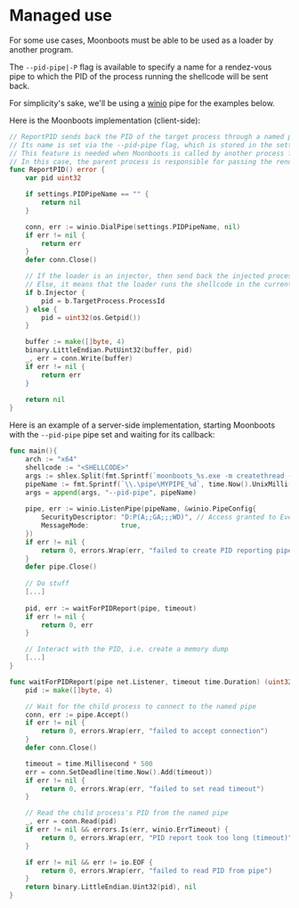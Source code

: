 # Managed use

For some use cases, Moonboots must be able to be used as a loader by another program. 

The `--pid-pipe|-P` flag is available to specify a name for a rendez-vous pipe to which the PID of the process running the shellcode will be sent back.

For simplicity's sake, we'll be using a [winio](https://github.com/microsoft/go-winio) pipe for the examples below.

Here is the Moonboots implementation (client-side):

```go
// ReportPID sends back the PID of the target process through a named pipe.
// Its name is set via the --pid-pipe flag, which is stored in the settings.PIDPipeName global variable.
// This feature is needed when Moonboots is called by another process for synchronization purposes.
// In this case, the parent process is responsible for passing the rendez-vous pipe name.
func ReportPID() error {
	var pid uint32

	if settings.PIDPipeName == "" {
		return nil
	}

	conn, err := winio.DialPipe(settings.PIDPipeName, nil)
	if err != nil {
		return err
	}
	defer conn.Close()

    // If the loader is an injector, then send back the injected process' PID.
	// Else, it means that the loader runs the shellcode in the current process. 
    if b.Injector {
		pid = b.TargetProcess.ProcessId
	} else {
		pid = uint32(os.Getpid())
	}

	buffer := make([]byte, 4)
	binary.LittleEndian.PutUint32(buffer, pid)
	_, err = conn.Write(buffer)
	if err != nil {
		return err
	}
	
	return nil
}

```

Here is an example of a server-side implementation, starting Moonboots with the `--pid-pipe` pipe set and waiting for its callback:

```go
func main(){
	arch := "x64"
	shellcode := "<SHELLCODE>"
	args := shlex.Split(fmt.Sprintf(`moonboots_%s.exe -m createthread -s "%s"`, arch, shellcode))
    pipeName := fmt.Sprintf(`\\.\pipe\MYPIPE_%d`, time.Now().UnixMilli())
    args = append(args, "--pid-pipe", pipeName)
    
    pipe, err := winio.ListenPipe(pipeName, &winio.PipeConfig{
        SecurityDescriptor: "D:P(A;;GA;;;WD)", // Access granted to Everyone
        MessageMode:        true,
    })
    if err != nil {
        return 0, errors.Wrap(err, "failed to create PID reporting pipe")
    }
    defer pipe.Close()
	
	// Do stuff
	[...]
	
	pid, err := waitForPIDReport(pipe, timeout)
	if err != nil {
		return 0, err
	}

	// Interact with the PID, i.e. create a memory dump
	[...]
}

func waitForPIDReport(pipe net.Listener, timeout time.Duration) (uint32, error) {
	pid := make([]byte, 4)

	// Wait for the child process to connect to the named pipe
	conn, err := pipe.Accept()
	if err != nil {
		return 0, errors.Wrap(err, "failed to accept connection")
	}
	defer conn.Close()

	timeout = time.Millisecond * 500
	err = conn.SetDeadline(time.Now().Add(timeout))
	if err != nil {
		return 0, errors.Wrap(err, "failed to set read timeout")
	}

	// Read the child process's PID from the named pipe
	_, err = conn.Read(pid)
	if err != nil && errors.Is(err, winio.ErrTimeout) {
		return 0, errors.Wrap(err, "PID report took too long (timeout)")
	}

	if err != nil && err != io.EOF {
		return 0, errors.Wrap(err, "failed to read PID from pipe")
	}
	return binary.LittleEndian.Uint32(pid), nil
}
```
